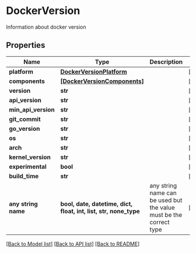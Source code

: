 # DockerVersion

Information about docker version

## Properties
Name | Type | Description | Notes
------------ | ------------- | ------------- | -------------
**platform** | [**DockerVersionPlatform**](DockerVersionPlatform.md) |  | [optional] 
**components** | [**[DockerVersionComponents]**](DockerVersionComponents.md) |  | [optional] 
**version** | **str** |  | [optional] 
**api_version** | **str** |  | [optional] 
**min_api_version** | **str** |  | [optional] 
**git_commit** | **str** |  | [optional] 
**go_version** | **str** |  | [optional] 
**os** | **str** |  | [optional] 
**arch** | **str** |  | [optional] 
**kernel_version** | **str** |  | [optional] 
**experimental** | **bool** |  | [optional] 
**build_time** | **str** |  | [optional] 
**any string name** | **bool, date, datetime, dict, float, int, list, str, none_type** | any string name can be used but the value must be the correct type | [optional]

[[Back to Model list]](../README.md#documentation-for-models) [[Back to API list]](../README.md#documentation-for-api-endpoints) [[Back to README]](../README.md)


